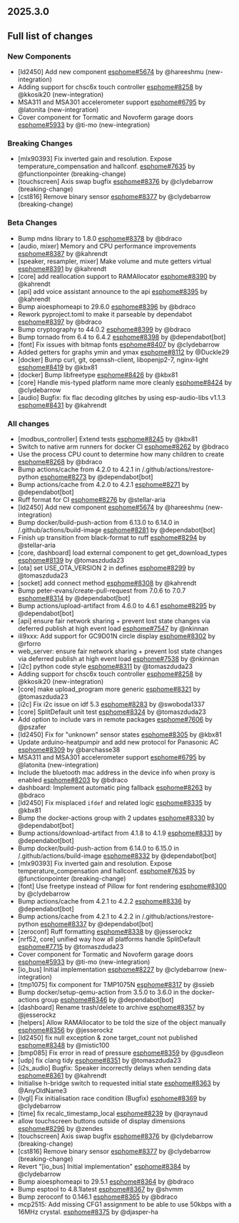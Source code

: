## 2025.3.0

## Full list of changes

### New Components

- [ld2450] Add new component [esphome#5674](https://github.com/esphome/esphome/pull/5674) by @hareeshmu (new-integration)
- Adding support for chsc6x touch controller [esphome#8258](https://github.com/esphome/esphome/pull/8258) by @kkosik20 (new-integration)
- MSA311 and MSA301 accelerometer support [esphome#6795](https://github.com/esphome/esphome/pull/6795) by @latonita (new-integration)
- Cover component for Tormatic and Novoferm garage doors [esphome#5933](https://github.com/esphome/esphome/pull/5933) by @ti-mo (new-integration)

### Breaking Changes

- [mlx90393] Fix inverted gain and resolution. Expose temperature_compensation and hallconf. [esphome#7635](https://github.com/esphome/esphome/pull/7635) by @functionpointer (breaking-change)
- [touchscreen] Axis swap bugfix [esphome#8376](https://github.com/esphome/esphome/pull/8376) by @clydebarrow (breaking-change)
- [cst816] Remove binary sensor [esphome#8377](https://github.com/esphome/esphome/pull/8377) by @clydebarrow (breaking-change)

### Beta Changes

- Bump mdns library to 1.8.0 [esphome#8378](https://github.com/esphome/esphome/pull/8378) by @bdraco
- [audio, mixer] Memory and CPU performance improvements [esphome#8387](https://github.com/esphome/esphome/pull/8387) by @kahrendt
- [speaker, resampler, mixer] Make volume and mute getters virtual [esphome#8391](https://github.com/esphome/esphome/pull/8391) by @kahrendt
- [core] add reallocation support to RAMAllocator [esphome#8390](https://github.com/esphome/esphome/pull/8390) by @kahrendt
- [api] add voice assistant announce to the api [esphome#8395](https://github.com/esphome/esphome/pull/8395) by @kahrendt
- Bump aioesphomeapi to 29.6.0 [esphome#8396](https://github.com/esphome/esphome/pull/8396) by @bdraco
- Rework pyproject.toml to make it parseable by dependabot [esphome#8397](https://github.com/esphome/esphome/pull/8397) by @bdraco
- Bump cryptography to 44.0.2 [esphome#8399](https://github.com/esphome/esphome/pull/8399) by @bdraco
- Bump tornado from 6.4 to 6.4.2 [esphome#8398](https://github.com/esphome/esphome/pull/8398) by @dependabot[bot]
- [font] Fix issues with bitmap fonts [esphome#8407](https://github.com/esphome/esphome/pull/8407) by @clydebarrow
- Added getters for graphs ymin and ymax [esphome#8112](https://github.com/esphome/esphome/pull/8112) by @Duckle29
- [docker] Bump curl, git, openssh-client, libopenjp2-7, nginx-light [esphome#8419](https://github.com/esphome/esphome/pull/8419) by @kbx81
- [docker] Bump libfreetype [esphome#8426](https://github.com/esphome/esphome/pull/8426) by @kbx81
- [core] Handle mis-typed platform name more cleanly [esphome#8424](https://github.com/esphome/esphome/pull/8424) by @clydebarrow
- [audio] Bugfix: fix flac decoding glitches by using esp-audio-libs v1.1.3 [esphome#8431](https://github.com/esphome/esphome/pull/8431) by @kahrendt

### All changes

- [modbus_controller] Extend tests [esphome#8245](https://github.com/esphome/esphome/pull/8245) by @kbx81
- Switch to native arm runners for docker CI [esphome#8262](https://github.com/esphome/esphome/pull/8262) by @bdraco
- Use the process CPU count to determine how many children to create [esphome#8268](https://github.com/esphome/esphome/pull/8268) by @bdraco
- Bump actions/cache from 4.2.0 to 4.2.1 in /.github/actions/restore-python [esphome#8273](https://github.com/esphome/esphome/pull/8273) by @dependabot[bot]
- Bump actions/cache from 4.2.0 to 4.2.1 [esphome#8271](https://github.com/esphome/esphome/pull/8271) by @dependabot[bot]
- Ruff format for CI [esphome#8276](https://github.com/esphome/esphome/pull/8276) by @stellar-aria
- [ld2450] Add new component [esphome#5674](https://github.com/esphome/esphome/pull/5674) by @hareeshmu (new-integration)
- Bump docker/build-push-action from 6.13.0 to 6.14.0 in /.github/actions/build-image [esphome#8281](https://github.com/esphome/esphome/pull/8281) by @dependabot[bot]
- Finish up transition from black-format to ruff [esphome#8294](https://github.com/esphome/esphome/pull/8294) by @stellar-aria
- [core, dashboard] load external component to get get_download_types [esphome#8139](https://github.com/esphome/esphome/pull/8139) by @tomaszduda23
- [ota] set USE_OTA_VERSION 2 in defines [esphome#8299](https://github.com/esphome/esphome/pull/8299) by @tomaszduda23
- [socket] add connect method [esphome#8308](https://github.com/esphome/esphome/pull/8308) by @kahrendt
- Bump peter-evans/create-pull-request from 7.0.6 to 7.0.7 [esphome#8314](https://github.com/esphome/esphome/pull/8314) by @dependabot[bot]
- Bump actions/upload-artifact from 4.6.0 to 4.6.1 [esphome#8295](https://github.com/esphome/esphome/pull/8295) by @dependabot[bot]
- [api] ensure fair network sharing + prevent lost state changes via deferred publish at high event load [esphome#7547](https://github.com/esphome/esphome/pull/7547) by @nkinnan
- ili9xxx: Add support for GC9D01N circle display [esphome#8302](https://github.com/esphome/esphome/pull/8302) by @rforro
- web_server: ensure fair network sharing + prevent lost state changes via deferred publish at high event load [esphome#7538](https://github.com/esphome/esphome/pull/7538) by @nkinnan
- [i2c] python code style [esphome#8311](https://github.com/esphome/esphome/pull/8311) by @tomaszduda23
- Adding support for chsc6x touch controller [esphome#8258](https://github.com/esphome/esphome/pull/8258) by @kkosik20 (new-integration)
- [core] make upload_program more generic [esphome#8321](https://github.com/esphome/esphome/pull/8321) by @tomaszduda23
- [i2c] Fix i2c issue on idf 5.3 [esphome#8283](https://github.com/esphome/esphome/pull/8283) by @swoboda1337
- [core] SplitDefault unit test [esphome#8324](https://github.com/esphome/esphome/pull/8324) by @tomaszduda23
- Add option to include vars in remote packages [esphome#7606](https://github.com/esphome/esphome/pull/7606) by @pszafer
- [ld2450] Fix for "unknown" sensor states [esphome#8305](https://github.com/esphome/esphome/pull/8305) by @kbx81
- Update arduino-heatpumpir and add new protocol for Panasonic AC [esphome#8309](https://github.com/esphome/esphome/pull/8309) by @barchasse38
- MSA311 and MSA301 accelerometer support [esphome#6795](https://github.com/esphome/esphome/pull/6795) by @latonita (new-integration)
- Include the bluetooth mac address in the device info when proxy is enabled [esphome#8203](https://github.com/esphome/esphome/pull/8203) by @bdraco
- dashboard: Implement automatic ping fallback [esphome#8263](https://github.com/esphome/esphome/pull/8263) by @bdraco
- [ld2450] Fix misplaced ``ifdef`` and related logic [esphome#8335](https://github.com/esphome/esphome/pull/8335) by @kbx81
- Bump the docker-actions group with 2 updates [esphome#8330](https://github.com/esphome/esphome/pull/8330) by @dependabot[bot]
- Bump actions/download-artifact from 4.1.8 to 4.1.9 [esphome#8331](https://github.com/esphome/esphome/pull/8331) by @dependabot[bot]
- Bump docker/build-push-action from 6.14.0 to 6.15.0 in /.github/actions/build-image [esphome#8332](https://github.com/esphome/esphome/pull/8332) by @dependabot[bot]
- [mlx90393] Fix inverted gain and resolution. Expose temperature_compensation and hallconf. [esphome#7635](https://github.com/esphome/esphome/pull/7635) by @functionpointer (breaking-change)
- [font] Use freetype instead of Pillow for font rendering [esphome#8300](https://github.com/esphome/esphome/pull/8300) by @clydebarrow
- Bump actions/cache from 4.2.1 to 4.2.2 [esphome#8336](https://github.com/esphome/esphome/pull/8336) by @dependabot[bot]
- Bump actions/cache from 4.2.1 to 4.2.2 in /.github/actions/restore-python [esphome#8337](https://github.com/esphome/esphome/pull/8337) by @dependabot[bot]
- [zeroconf] Ruff formatting [esphome#8338](https://github.com/esphome/esphome/pull/8338) by @jesserockz
- [nrf52, core] unified way how all platforms handle SplitDefault [esphome#7715](https://github.com/esphome/esphome/pull/7715) by @tomaszduda23
- Cover component for Tormatic and Novoferm garage doors [esphome#5933](https://github.com/esphome/esphome/pull/5933) by @ti-mo (new-integration)
- [io_bus] Initial implementation [esphome#8227](https://github.com/esphome/esphome/pull/8227) by @clydebarrow (new-integration)
- [tmp1075] fix component for TMP1075N [esphome#8317](https://github.com/esphome/esphome/pull/8317) by @ssieb
- Bump docker/setup-qemu-action from 3.5.0 to 3.6.0 in the docker-actions group [esphome#8346](https://github.com/esphome/esphome/pull/8346) by @dependabot[bot]
- [dashboard] Rename trash/delete to archive [esphome#8357](https://github.com/esphome/esphome/pull/8357) by @jesserockz
- [helpers] Allow RAMAllocator to be told the size of the object manually [esphome#8356](https://github.com/esphome/esphome/pull/8356) by @jesserockz
- [ld2450] fix null exception & zone target_count not published [esphome#8348](https://github.com/esphome/esphome/pull/8348) by @mistic100
- [bmp085] Fix error in read of pressure [esphome#8359](https://github.com/esphome/esphome/pull/8359) by @gusdleon
- [udp] fix clang tidy [esphome#8351](https://github.com/esphome/esphome/pull/8351) by @tomaszduda23
- [i2s_audio] Bugfix: Speaker incorrectly delays when sending data [esphome#8361](https://github.com/esphome/esphome/pull/8361) by @kahrendt
- Initialise h-bridge switch to requested initial state [esphome#8363](https://github.com/esphome/esphome/pull/8363) by @AnyOldName3
- [lvgl] Fix initialisation race condition (Bugfix) [esphome#8369](https://github.com/esphome/esphome/pull/8369) by @clydebarrow
- [time] fix recalc_timestamp_local [esphome#8239](https://github.com/esphome/esphome/pull/8239) by @qraynaud
- allow touchscreen buttons outside of display dimensions [esphome#8296](https://github.com/esphome/esphome/pull/8296) by @zendes
- [touchscreen] Axis swap bugfix [esphome#8376](https://github.com/esphome/esphome/pull/8376) by @clydebarrow (breaking-change)
- [cst816] Remove binary sensor [esphome#8377](https://github.com/esphome/esphome/pull/8377) by @clydebarrow (breaking-change)
- Revert "[io_bus] Initial implementation" [esphome#8384](https://github.com/esphome/esphome/pull/8384) by @clydebarrow
- Bump aioesphomeapi to 29.5.1 [esphome#8364](https://github.com/esphome/esphome/pull/8364) by @bdraco
- Bump esptool to 4.8.1latest [esphome#8367](https://github.com/esphome/esphome/pull/8367) by @shvmm
- Bump zeroconf to 0.146.1 [esphome#8365](https://github.com/esphome/esphome/pull/8365) by @bdraco
- mcp2515: Add missing CFG1 assignment to be able to use 50kbps with a 16MHz crystal. [esphome#8375](https://github.com/esphome/esphome/pull/8375) by @djasper-ha

